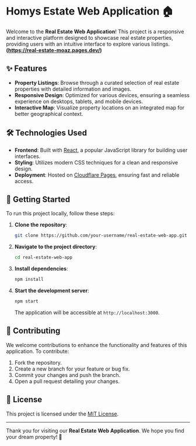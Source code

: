 # Homys Estate Web Application 🏠
 
 Welcome to the **Real Estate Web Application**! This project is a responsive and interactive platform designed to showcase real estate properties, providing users with an intuitive interface to explore various listings.
 **(https://real-estate-moaz.pages.dev/)**
## ✨ Features

- **Property Listings**: Browse through a curated selection of real estate properties with detailed information and images.
- **Responsive Design**: Optimized for various devices, ensuring a seamless experience on desktops, tablets, and mobile devices.
- **Interactive Map**: Visualize property locations on an integrated map for better geographical context.

## 🛠️ Technologies Used

- **Frontend**: Built with [React](https://reactjs.org/), a popular JavaScript library for building user interfaces.
- **Styling**: Utilizes modern CSS techniques for a clean and responsive design.
- **Deployment**: Hosted on [Cloudflare Pages](https://pages.cloudflare.com/), ensuring fast and reliable access.

## 🚀 Getting Started

To run this project locally, follow these steps:

1. **Clone the repository**:
   ```bash
   git clone https://github.com/your-username/real-estate-web-app.git
   ```
2. **Navigate to the project directory**:
   ```bash
   cd real-estate-web-app
   ```
3. **Install dependencies**:
   ```bash
   npm install
   ```
4. **Start the development server**:
   ```bash
   npm start
   ```
   The application will be accessible at `http://localhost:3000`.

## 🤝 Contributing

We welcome contributions to enhance the functionality and features of this application. To contribute:

1. Fork the repository.
2. Create a new branch for your feature or bug fix.
3. Commit your changes and push the branch.
4. Open a pull request detailing your changes.

## 📄 License

This project is licensed under the [MIT License](LICENSE).

---

Thank you for visiting our **Real Estate Web Application**. We hope you find your dream property! 🌟

